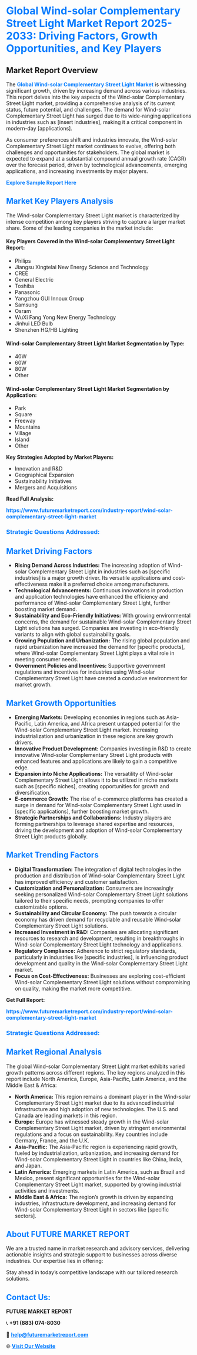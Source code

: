 <h1 style="color: #007BFF;">Global Wind-solar Complementary Street Light Market Report 2025-2033: Driving Factors, Growth Opportunities, and Key Players</h1>

<section id="overview">
<h2>Market Report Overview</h2>
<p>The <a href="https://www.futuremarketreport.com/industry-report/wind-solar-complementary-street-light-market" style="color: #007BFF; text-decoration: none;"><strong>Global Wind-solar Complementary Street Light Market</strong></a> is witnessing significant growth, driven by increasing demand across various industries. This report delves into the key aspects of the Wind-solar Complementary Street Light market, providing a comprehensive analysis of its current status, future potential, and challenges. The demand for Wind-solar Complementary Street Light has surged due to its wide-ranging applications in industries such as [insert industries], making it a critical component in modern-day [applications].</p>
<p>As consumer preferences shift and industries innovate, the Wind-solar Complementary Street Light market continues to evolve, offering both challenges and opportunities for stakeholders. The global market is expected to expand at a substantial compound annual growth rate (CAGR) over the forecast period, driven by technological advancements, emerging applications, and increasing investments by major players.</p>
</section>

<section id="overview">
<p><a href="https://www.futuremarketreport.com/request-sample/reportId=115930" style="color: #007BFF; text-decoration: none;"><strong>Explore Sample Report Here</strong></a></p>
</section>

<section id="key-players">
<h2 style="color: #007BFF;">Market Key Players Analysis</h2>
<p>The Wind-solar Complementary Street Light market is characterized by intense competition among key players striving to capture a larger market share. Some of the leading companies in the market include:</p>
<h4>Key Players Covered in the Wind-solar Complementary Street Light Report:</h4>
<ul><li>Philips</li><li>Jiangsu Xingtelai New Energy Science and Technology</li><li>CREE</li><li>General Electric</li><li>Toshiba</li><li>Panasonic</li><li>Yangzhou GUI Innoux Group</li><li>Samsung</li><li>Osram</li><li>WuXi Fang Yong New Energy Technology</li><li>Jinhui LED Bulb</li><li>Shenzhen HG/HB Lighting</li></ul>
<h4>Wind-solar Complementary Street Light Market Segmentation by Type:</h4>
<ul><li>40W</li><li>60W</li><li>80W</li><li>Other</li></ul>

<h4>Wind-solar Complementary Street Light Market Segmentation by Application:</h4>
<ul><li>Park</li><li>Square</li><li>Freeway</li><li>Mountains</li><li>Village</li><li>Island</li><li>Other</li></ul>
<p><strong>Key Strategies Adopted by Market Players:</strong></p>
<ul>
<li>Innovation and R&D</li>
<li>Geographical Expansion</li>
<li>Sustainability Initiatives</li>
<li>Mergers and Acquisitions</li>
</ul>
</section>

<section>
<p><strong>Read Full Analysis: </strong></p><a href="https://www.futuremarketreport.com/industry-report/wind-solar-complementary-street-light-market" style="color: #007BFF; text-decoration: none;"><strong>https://www.futuremarketreport.com/industry-report/wind-solar-complementary-street-light-market</strong></a>
<h3 style="color: #007BFF;">Strategic Questions Addressed:</h3>
</section>

<section id="driving-factors">
<h2 style="color: #007BFF;">Market Driving Factors</h2>
<ul>
<li><strong>Rising Demand Across Industries:</strong> The increasing adoption of Wind-solar Complementary Street Light in industries such as [specific industries] is a major growth driver. Its versatile applications and cost-effectiveness make it a preferred choice among manufacturers.</li>
<li><strong>Technological Advancements:</strong> Continuous innovations in production and application technologies have enhanced the efficiency and performance of Wind-solar Complementary Street Light, further boosting market demand.</li>
<li><strong>Sustainability and Eco-Friendly Initiatives:</strong> With growing environmental concerns, the demand for sustainable Wind-solar Complementary Street Light solutions has surged. Companies are investing in eco-friendly variants to align with global sustainability goals.</li>
<li><strong>Growing Population and Urbanization:</strong> The rising global population and rapid urbanization have increased the demand for [specific products], where Wind-solar Complementary Street Light plays a vital role in meeting consumer needs.</li>
<li><strong>Government Policies and Incentives:</strong> Supportive government regulations and incentives for industries using Wind-solar Complementary Street Light have created a conducive environment for market growth.</li>
</ul>
</section>

<section id="growth-opportunities">
<h2 style="color: #007BFF;">Market Growth Opportunities</h2>
<ul>
<li><strong>Emerging Markets:</strong> Developing economies in regions such as Asia-Pacific, Latin America, and Africa present untapped potential for the Wind-solar Complementary Street Light market. Increasing industrialization and urbanization in these regions are key growth drivers.</li>
<li><strong>Innovative Product Development:</strong> Companies investing in R&D to create innovative Wind-solar Complementary Street Light products with enhanced features and applications are likely to gain a competitive edge.</li>
<li><strong>Expansion into Niche Applications:</strong> The versatility of Wind-solar Complementary Street Light allows it to be utilized in niche markets such as [specific niches], creating opportunities for growth and diversification.</li>
<li><strong>E-commerce Growth:</strong> The rise of e-commerce platforms has created a surge in demand for Wind-solar Complementary Street Light used in [specific applications], further boosting market growth.</li>
<li><strong>Strategic Partnerships and Collaborations:</strong> Industry players are forming partnerships to leverage shared expertise and resources, driving the development and adoption of Wind-solar Complementary Street Light products globally.</li>
</ul>
</section>

<section id="trending-factors">
<h2 style="color: #007BFF;">Market Trending Factors</h2>
<ul>
<li><strong>Digital Transformation:</strong> The integration of digital technologies in the production and distribution of Wind-solar Complementary Street Light has improved efficiency and customer satisfaction.</li>
<li><strong>Customization and Personalization:</strong> Consumers are increasingly seeking personalized Wind-solar Complementary Street Light solutions tailored to their specific needs, prompting companies to offer customizable options.</li>
<li><strong>Sustainability and Circular Economy:</strong> The push towards a circular economy has driven demand for recyclable and reusable Wind-solar Complementary Street Light solutions.</li>
<li><strong>Increased Investment in R&D:</strong> Companies are allocating significant resources to research and development, resulting in breakthroughs in Wind-solar Complementary Street Light technology and applications.</li>
<li><strong>Regulatory Compliance:</strong> Adherence to strict regulatory standards, particularly in industries like [specific industries], is influencing product development and quality in the Wind-solar Complementary Street Light market.</li>
<li><strong>Focus on Cost-Effectiveness:</strong> Businesses are exploring cost-efficient Wind-solar Complementary Street Light solutions without compromising on quality, making the market more competitive.</li>
</ul>
</section>

<section>
<p><strong>Get Full Report: </strong></p><a href="https://www.futuremarketreport.com/industry-report/wind-solar-complementary-street-light-market" style="color: #007BFF; text-decoration: none;"><strong>https://www.futuremarketreport.com/industry-report/wind-solar-complementary-street-light-market</strong></a>
<h3 style="color: #007BFF;">Strategic Questions Addressed:</h3>
</section>


<section id="regional-analysis">
<h2 style="color: #007BFF;">Market Regional Analysis</h2>
<p>The global Wind-solar Complementary Street Light market exhibits varied growth patterns across different regions. The key regions analyzed in this report include North America, Europe, Asia-Pacific, Latin America, and the Middle East & Africa:</p>
<ul>
<li><strong>North America:</strong> This region remains a dominant player in the Wind-solar Complementary Street Light market due to its advanced industrial infrastructure and high adoption of new technologies. The U.S. and Canada are leading markets in this region.</li>
<li><strong>Europe:</strong> Europe has witnessed steady growth in the Wind-solar Complementary Street Light market, driven by stringent environmental regulations and a focus on sustainability. Key countries include Germany, France, and the U.K.</li>
<li><strong>Asia-Pacific:</strong> The Asia-Pacific region is experiencing rapid growth, fueled by industrialization, urbanization, and increasing demand for Wind-solar Complementary Street Light in countries like China, India, and Japan.</li>
<li><strong>Latin America:</strong> Emerging markets in Latin America, such as Brazil and Mexico, present significant opportunities for the Wind-solar Complementary Street Light market, supported by growing industrial activities and investments.</li>
<li><strong>Middle East & Africa:</strong> The region’s growth is driven by expanding industries, infrastructure development, and increasing demand for Wind-solar Complementary Street Light in sectors like [specific sectors].</li>
</ul>
</section>

<footer>
<h2 style="color: #007BFF;">About FUTURE MARKET REPORT</h2>
<p>We are a trusted name in market research and advisory services, delivering actionable insights and strategic support to businesses across diverse industries. Our expertise lies in offering:</p>

<p>Stay ahead in today’s competitive landscape with our tailored research solutions.</p>

<h2 style="color: #007BFF;">Contact Us:</h2>
<p><strong>FUTURE MARKET REPORT</strong></p>
<p>📞 <strong>+91 (883) 074-8030</strong></p>
<p>📧 <strong><a href="mailto:help@futuremarketreport.com" style="color: #007BFF;">help@futuremarketreport.com</a></strong></p>
<p>🌐 <strong><a href="https://www.futuremarketreport.com/" style="color: #007BFF;">Visit Our Website</a></strong></p>
</footer>